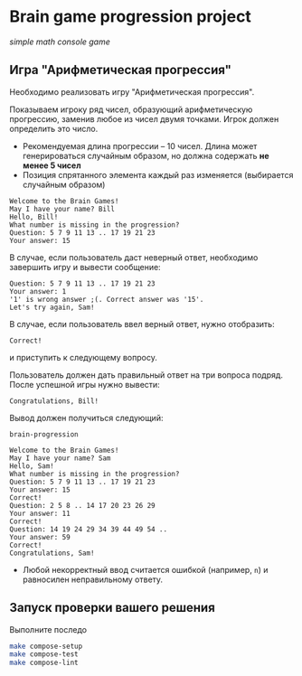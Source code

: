 # Brain game progression project

*simple math console game*

## Игра "Арифметическая прогрессия"

Необходимо реализовать игру "Арифметическая прогрессия".

Показываем игроку ряд чисел, образующий арифметическую прогрессию, заменив любое из чисел двумя точками. Игрок должен определить это число.

* Рекомендуемая длина прогрессии – 10 чисел. Длина может генерироваться случайным образом, но должна содержать **не менее 5 чисел**
* Позиция спрятанного элемента каждый раз изменяется (выбирается случайным образом)

```text
Welcome to the Brain Games!
May I have your name? Bill
Hello, Bill!
What number is missing in the progression?
Question: 5 7 9 11 13 .. 17 19 21 23
Your answer: 15
```

В случае, если пользователь даст неверный ответ, необходимо завершить игру и вывести сообщение:

```text
Question: 5 7 9 11 13 .. 17 19 21 23
Your answer: 1
'1' is wrong answer ;(. Correct answer was '15'.
Let's try again, Sam!
```

В случае, если пользователь ввел верный ответ, нужно отобразить:

```text
Correct!
```

и приступить к следующему вопросу.

Пользователь должен дать правильный ответ на три вопроса подряд. После успешной игры нужно вывести:

```text
Congratulations, Bill!
```

Вывод должен получиться следующий:

```text
brain-progression

Welcome to the Brain Games!
May I have your name? Sam
Hello, Sam!
What number is missing in the progression?
Question: 5 7 9 11 13 .. 17 19 21 23
Your answer: 15
Correct!
Question: 2 5 8 .. 14 17 20 23 26 29
Your answer: 11
Correct!
Question: 14 19 24 29 34 39 44 49 54 ..
Your answer: 59
Correct!
Congratulations, Sam!
```

* Любой некорректный ввод считается ошибкой (например, `n`) и равносилен неправильному ответу.

## Запуск проверки вашего решения

Выполните последо

```bash
make compose-setup
make compose-test
make compose-lint
```
